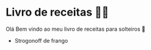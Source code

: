 # Livro de receitas :man_cook:

Olá Bem vindo ao meu livro de receitas para solteiros :wave:

- Strogonoff de frango